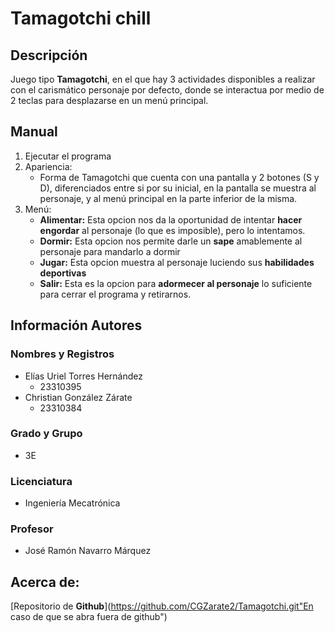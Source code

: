 # Tamagotchi chill
## Descripción
Juego tipo **Tamagotchi**, en el que hay 3 actividades disponibles a realizar con el carismático personaje por defecto, donde se interactua por medio de 2 teclas para desplazarse en un menú principal.
## Manual
1. Ejecutar el programa
2. Apariencia:
    * Forma de Tamagotchi que cuenta con una pantalla y 2 botones (S y D), diferenciados entre si por su inicial, en la pantalla se muestra al personaje, y al menú principal en la parte inferior de la misma.
3. Menú:
    * **Alimentar:** Esta opcion nos da la oportunidad de intentar **hacer engordar** al personaje (lo que es imposible), pero lo intentamos.
    * **Dormir:** Esta opcion nos permite darle un **sape** amablemente al personaje para mandarlo a dormir
    * **Jugar:** Esta opcion muestra al personaje luciendo sus **habilidades deportivas**
    * **Salir:** Esta es la opcion para **adormecer al personaje** lo suficiente para cerrar el programa y retirarnos.

## Información Autores
### Nombres y Registros
* Elías Uriel Torres Hernández
    * 23310395
* Christian González Zárate
    * 23310384
### Grado y Grupo
* 3E
### Licenciatura
* Ingeniería Mecatrónica
### Profesor
* José Ramón Navarro Márquez


## Acerca de:

[Repositorio de **Github**](https://github.com/CGZarate2/Tamagotchi.git"En caso de que se abra fuera de github")
